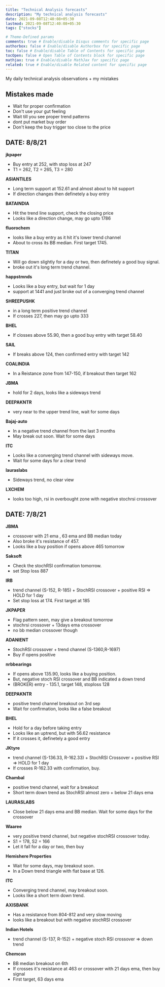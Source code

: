 ```yaml
---
title: "Technical Analysis forecasts"
description: "My technical analysis forecasts"
date: 2021-09-08T12:40:08+05:30
lastmod: 2021-09-08T12:40:08+05:30
tags: ["stocks"]

# Theme-Defined params
comments: true # Enable/disable Disqus comments for specific page
authorbox: false # Enable/disable Authorbox for specific page
toc: false # Enable/disable Table of Contents for specific page
tocOpen: false # Open Table of Contents block for specific page
mathjax: true # Enable/disable MathJax for specific page
related: true # Enable/disable Related content for specific page
---
```


My daily technical analysis observations + my mistakes
<!--more-->

## Mistakes made
- Wait for proper confirmation
- Don't use your gut feeling
- Wait till you see proper trend patterns
- dont put market buy order
- Don't keep the buy trigger too close to the price


## DATE: 8/8/21

**jkpaper**
- Buy entry at 252, with stop loss at 247
- T1 = 262, T2 = 265, T3 = 280

**ASIANTILES**
- Long term support at 152.61 and almost about to hit support
- If direction changes then definetely a buy entry

**BATAINDIA**
- Hit the trend line support, check the closing price
- Looks like a direction change, may go upto 1786

**fluorochem**
- looks like a buy entry as it hit it's lower trend channel
- About to cross its BB median. First target 1745. 

**TITAN**
- Will go down slightly for a day or two, then definetely a good buy signal.
- broke out it's long term trend channel.

**happstmnds**
- Looks like a buy entry, but wait for 1 day
- support at 1441 and just broke out of a converging trend channel

**SHREEPUSHK**
- in a long term positive trend channel
- If crosses 227, then may go upto 333

**BHEL**
- If closses above 55.90, then a good buy entry with target 58.40

**SAIL**
- If breaks above 124, then confirmed entry with target 142

**COALINDIA**
- In a Reistance zone from 147-150, if breakout then target 162

**JBMA**
- hold for 2 days, looks like a sideways trend

**DEEPAKNTR**
- very near to the upper trend line, wait for some days

**Bajaj-auto**
- In a negative trend channel from the last 3 months
- May break out soon. Wait for some days

**ITC**
- Looks like a converging trend channel with sideways move.
- Wait for some days for a clear trend

**lauraslabs**
- Sideways trend, no clear view

**LXCHEM**
- looks too high, rsi in overbought zone with negative stochrsi crossover

## DATE: 7/8/21

**JBMA**
- crossover with 21 ema , 63 ema and BB median today
- Also broke it's resistance of 457.
- Looks like a buy position if opens above 465 tomorrow

**Saksoft**
- Check the stochRSI confirmation tomorrow.
- set Stop loss 887

**IRB**
- trend channel (S-152, R-185) + StochRSI crossover + positive RSI => HOLD for 1 day
- Set stop loss at 174. First target at 185

**JKPAPER**
- Flag pattern seen, may give a breakout tomorrow
- stochrsi crossover + 13days ema crossover
- no bb median crossover though

**ADANIENT**
- StochRSI crossover + trend channel (S-1360,R-1697)
- Buy if opens positive

**nrbbearings**
- If opens above 135.90, looks like a buying position.
- But, negative stoch RSI crossover and BB indicated a down trend
- (BROKER) entry - 135.1, target 148, stoploss 128

**DEEPAKNTR**
- positive trend channel breakout on 3rd sep
- Wait for confirmation, looks like a false breakout

**BHEL**
- Hold for a day before taking entry
- Looks like an uptrend, but with 56.62 resistance
- If it crosses it, definetely a good entry

**JKtyre**
- trend channel (S-136.33, R-162.33) + StochRSI Crossover + positive RSI => HOLD for 1 day
- If crosses R-162.33 with confirmation, buy.

**Chambal**
- positive trend channel, wait for a breakout
- Short term down trend as StochRSI almost zero + below 21 days ema

**LAURASLABS**
- Close below 21 days ema and BB median. Wait for some days for the crossover

**Waaree**
- very positive trend channel, but negative stochRSI crossover today.
- S1 = 178, S2 = 166
- Let it fall for a day or two, then buy

**Hemishere Properties**
- Wait for some days, may breakout soon.
- In a Down trend triangle with flat base at 126.

**ITC**
- Converging trend channel, may breakout soon.
- Looks like a short term down trend.

**AXISBANK**
- Has a resistance from 804-812 and very slow moving
- looks like a breakout but with negative stochRSI crossover

**Indian Hotels**
- trend channel (S-137, R-152) + negative stoch RSI crossover => down trend

**Chemcon**
- BB median breakout on 6th
- If crosses it's resistance at 463 or crossover with 21 days ema, then buy signal
- First target, 63 days ema
